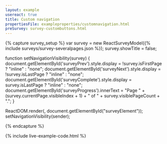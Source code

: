 ```yaml
---
layout: example
usereact: true
title: Custom navigation
propertiesFile: exampleproperties/customnavigation.html
preSurvey: survey-custombuttons.html
---
```

{% capture survey_setup %}
var survey = new ReactSurveyModel({% include surveys/survey-severalpages.json %});
survey.showTitle = false;

function setNavigationVisibility(survey) {
    document.getElementById('surveyPrev').style.display = !survey.isFirstPage ? "inline" : "none";
    document.getElementById('surveyNext').style.display = !survey.isLastPage ? "inline" : "none";
    document.getElementById('surveyComplete').style.display = survey.isLastPage ? "inline" : "none";
    document.getElementById('surveyProgress').innerText = "Page " + (survey.currentPage.visibleIndex + 1) + " of " + survey.visiblePageCount + ".";
}

ReactDOM.render(<ReactSurvey model={survey} onCurrentPageChanged={setNavigationVisibility} />, document.getElementById("surveyElement"));
setNavigationVisibility(sender);

{% endcapture %}

{% include live-example-code.html %}
